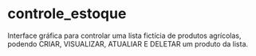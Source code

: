 # controle_estoque
Interface gráfica para controlar uma lista fictícia de produtos agrícolas, podendo CRIAR, VISUALIZAR, ATUALIAR E DELETAR um produto da lista.
